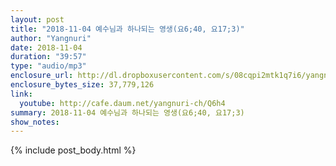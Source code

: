 ```yaml
---
layout: post
title: "2018-11-04 예수님과 하나되는 영생(요6;40, 요17;3)"
author: "Yangnuri"
date: 2018-11-04
duration: "39:57"
type: "audio/mp3"
enclosure_url: http://dl.dropboxusercontent.com/s/08cqpi2mtk1q7i6/yangnurichurch181104.mp3
enclosure_bytes_size: 37,779,126
link:
  youtube: http://cafe.daum.net/yangnuri-ch/Q6h4
summary: 2018-11-04 예수님과 하나되는 영생(요6;40, 요17;3)
show_notes:
---
```


{% include post_body.html %}
